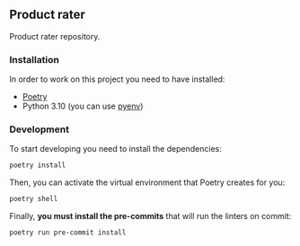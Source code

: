 Product rater
-------------

Product rater repository.

### Installation
In order to work on this project you need to have installed:

* [Poetry](https://python-poetry.org/docs/#installation)
* Python 3.10 (you can use [pyenv](https://github.com/pyenv/pyenv#automatic-installer))

### Development
To start developing you need to install the dependencies:

```bash
poetry install
```

Then, you can activate the virtual environment that Poetry creates for you:

```bash
poetry shell
```

Finally, **you must install the pre-commits** that will run the linters on commit:

```bash
poetry run pre-commit install
```

